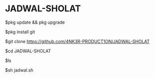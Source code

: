 # JADWAL-SHOLAT
$pkg update && pkg upgrade

$pkg install git

$git clone https://github.com/4NK3R-PRODUCT1ON/JADWAL-SHOLAT

$cd JADWAL-SHOLAT

$ls

$sh jadwal.sh
